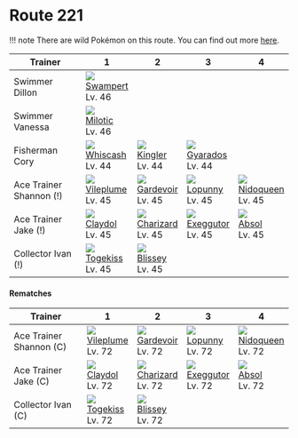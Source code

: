 # Route 221

!!! note
    There are wild Pokémon on this route. You can find out more [here](../../wild_pokemon/route_221/).


Trainer                 | 1                                   | 2                                   | 3                                   | 4                                   | 
---                     | ---                                 | ---                                 | ---                                 | ---                                 | 
Swimmer Dillon          | ![][260]<br> [Swampert]<br> Lv. 46  | &nbsp;                              | &nbsp;                              | &nbsp;                              | 
Swimmer Vanessa         | ![][350]<br> [Milotic]<br> Lv. 46   | &nbsp;                              | &nbsp;                              | &nbsp;                              | 
Fisherman Cory          | ![][340]<br> [Whiscash]<br> Lv. 44  | ![][099]<br> [Kingler]<br> Lv. 44   | ![][130]<br> [Gyarados]<br> Lv. 44  | &nbsp;                              | 
Ace Trainer Shannon (!) | ![][045]<br> [Vileplume]<br> Lv. 45 | ![][282]<br> [Gardevoir]<br> Lv. 45 | ![][428]<br> [Lopunny]<br> Lv. 45   | ![][031]<br> [Nidoqueen]<br> Lv. 45 | 
Ace Trainer Jake (!)    | ![][344]<br> [Claydol]<br> Lv. 45   | ![][006]<br> [Charizard]<br> Lv. 45 | ![][103]<br> [Exeggutor]<br> Lv. 45 | ![][359]<br> [Absol]<br> Lv. 45     | 
Collector Ivan (!)      | ![][468]<br> [Togekiss]<br> Lv. 45  | ![][242]<br> [Blissey]<br> Lv. 45   | &nbsp;                              | &nbsp;                              | 

#### Rematches

Trainer                 | 1                                   | 2                                   | 3                                   | 4                                   | 
---                     | ---                                 | ---                                 | ---                                 | ---                                 | 
Ace Trainer Shannon (C) | ![][045]<br> [Vileplume]<br> Lv. 72 | ![][282]<br> [Gardevoir]<br> Lv. 72 | ![][428]<br> [Lopunny]<br> Lv. 72   | ![][031]<br> [Nidoqueen]<br> Lv. 72 | 
Ace Trainer Jake (C)    | ![][344]<br> [Claydol]<br> Lv. 72   | ![][006]<br> [Charizard]<br> Lv. 72 | ![][103]<br> [Exeggutor]<br> Lv. 72 | ![][359]<br> [Absol]<br> Lv. 72     | 
Collector Ivan (C)      | ![][468]<br> [Togekiss]<br> Lv. 72  | ![][242]<br> [Blissey]<br> Lv. 72   | &nbsp;                              | &nbsp;                              | 

[Charizard]: ../../pokemon_changes/006/
[Nidoqueen]: ../../pokemon_changes/031/
[Vileplume]: ../../pokemon_changes/045/
[Kingler]: ../../pokemon_changes/099/
[Exeggutor]: ../../pokemon_changes/103/
[Gyarados]: ../../pokemon_changes/130/
[Blissey]: ../../pokemon_changes/242/
[Swampert]: ../../pokemon_changes/260/
[Gardevoir]: ../../pokemon_changes/282/
[Whiscash]: ../../pokemon_changes/340/
[Claydol]: ../../pokemon_changes/344/
[Milotic]: ../../pokemon_changes/350/
[Absol]: ../../pokemon_changes/359/
[Lopunny]: ../../pokemon_changes/428/
[Togekiss]: ../../pokemon_changes/468/
[006]: ../img/pokemon/006.png
[031]: ../img/pokemon/031.png
[045]: ../img/pokemon/045.png
[099]: ../img/pokemon/099.png
[103]: ../img/pokemon/103.png
[130]: ../img/pokemon/130.png
[242]: ../img/pokemon/242.png
[260]: ../img/pokemon/260.png
[282]: ../img/pokemon/282.png
[340]: ../img/pokemon/340.png
[344]: ../img/pokemon/344.png
[350]: ../img/pokemon/350.png
[359]: ../img/pokemon/359.png
[428]: ../img/pokemon/428.png
[468]: ../img/pokemon/468.png

